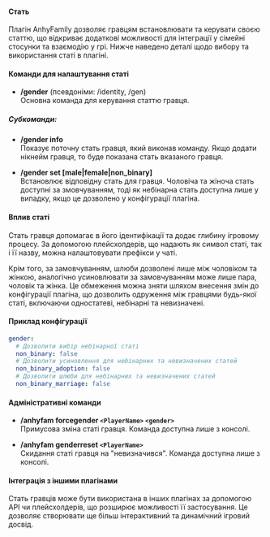 #### Стать
Плагін AnhyFamily дозволяє гравцям встановлювати та керувати своєю статтю, що відкриває додаткові можливості для інтеграції у сімейні стосунки та взаємодію у грі. Нижче наведено деталі щодо вибору та використання статі в плагіні.

#### Команди для налаштування статі
- **/gender** (псевдоніми: /identity, /gen)  
  Основна команда для керування статтю гравця.

##### Субкоманди:
- **/gender info**  
  Показує поточну стать гравця, який виконав команду. Якщо додати нікнейм гравця, то буде показана стать вказаного гравця.

- **/gender set [male|female|non_binary]**  
  Встановлює відповідну стать для гравця. Чоловіча та жіноча стать доступні за змовчуванням, тоді як небінарна стать доступна лише у випадку, якщо це дозволено у конфігурації плагіна.

#### Вплив статі
Стать гравця допомагає в його ідентифікації та додає глибину ігровому процесу. За допомогою плейсхолдерів, що надають як символ статі, так і її назву, можна налаштовувати префікси у чаті. 

Крім того, за замовчуванням, шлюби дозволені лише між чоловіком та жінкою, аналогічно усиновлювати за замовчуванням може лише пара, чоловік та жінка. Це обмеження можна зняти шляхом внесення змін до конфігурації плагіна, що дозволить одруження між гравцями будь-якої статі, включаючи одностатеві, небінарні та невизначені.

#### Приклад конфігурації
```yaml
gender:
  # Дозволити вибір небінарної статі
  non_binary: false
  # Дозволити усиновлення для небінарних та невизначених статей
  non_binary_adoption: false
  # Дозволити шлюби для небінарних та невизначених статей
  non_binary_marriage: false
```

#### Адміністративні команди
- **/anhyfam forcegender `<PlayerName>` `<gender>`**  
  Примусова зміна статі гравця. Команда доступна лише з консолі.

- **/anhyfam genderreset `<PlayerName>`**  
  Скидання статі гравця на "невизначився". Команда доступна лише з консолі.

#### Інтеграція з іншими плагінами
Стать гравців може бути використана в інших плагінах за допомогою API чи плейсхолдерів, що розширює можливості її застосування. Це дозволяє створювати ще більш інтерактивний та динамічний ігровий досвід.


